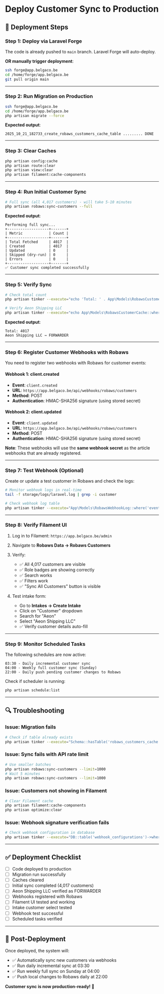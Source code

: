 # Deploy Customer Sync to Production

## 🚀 **Deployment Steps**

### Step 1: Deploy via Laravel Forge

The code is already pushed to `main` branch. Laravel Forge will auto-deploy.

**OR manually trigger deployment**:
```bash
ssh forge@app.belgaco.be
cd /home/forge/app.belgaco.be
git pull origin main
```

---

### Step 2: Run Migration on Production

```bash
ssh forge@app.belgaco.be
cd /home/forge/app.belgaco.be
php artisan migrate --force
```

**Expected output**:
```
2025_10_21_182733_create_robaws_customers_cache_table ......... DONE
```

---

### Step 3: Clear Caches

```bash
php artisan config:cache
php artisan route:clear
php artisan view:clear
php artisan filament:cache-components
```

---

### Step 4: Run Initial Customer Sync

```bash
# Full sync (all 4,017 customers) - will take 5-10 minutes
php artisan robaws:sync-customers --full
```

**Expected output**:
```
Performing full sync...
+-------------------+-------+
| Metric            | Count |
+-------------------+-------+
| Total Fetched     | 4017  |
| Created           | 4017  |
| Updated           | 0     |
| Skipped (dry-run) | 0     |
| Errors            | 0     |
+-------------------+-------+
✅ Customer sync completed successfully
```

---

### Step 5: Verify Sync

```bash
# Check total count
php artisan tinker --execute="echo 'Total: ' . App\Models\RobawsCustomerCache::count();"

# Verify Aeon Shipping LLC
php artisan tinker --execute="echo App\Models\RobawsCustomerCache::where('name', 'like', '%Aeon%')->first()?->name . ' → ' . App\Models\RobawsCustomerCache::where('name', 'like', '%Aeon%')->first()?->role;"
```

**Expected output**:
```
Total: 4017
Aeon Shipping LLC → FORWARDER
```

---

### Step 6: Register Customer Webhooks with Robaws

You need to register two webhooks with Robaws for customer events:

#### **Webhook 1: client.created**
- **Event**: `client.created`
- **URL**: `https://app.belgaco.be/api/webhooks/robaws/customers`
- **Method**: POST
- **Authentication**: HMAC-SHA256 signature (using stored secret)

#### **Webhook 2: client.updated**
- **Event**: `client.updated`
- **URL**: `https://app.belgaco.be/api/webhooks/robaws/customers`
- **Method**: POST
- **Authentication**: HMAC-SHA256 signature (using stored secret)

**Note**: These webhooks will use the **same webhook secret** as the article webhooks that are already registered.

---

### Step 7: Test Webhook (Optional)

Create or update a test customer in Robaws and check the logs:

```bash
# Monitor webhook logs in real-time
tail -f storage/logs/laravel.log | grep -i customer

# Check webhook log table
php artisan tinker --execute="App\Models\RobawsWebhookLog::where('event_type', 'like', 'client.%')->latest()->first();"
```

---

### Step 8: Verify Filament UI

1. Log in to Filament: `https://app.belgaco.be/admin`
2. Navigate to **Robaws Data → Robaws Customers**
3. Verify:
   - ✅ All 4,017 customers are visible
   - ✅ Role badges are showing correctly
   - ✅ Search works
   - ✅ Filters work
   - ✅ "Sync All Customers" button is visible

4. Test intake form:
   - Go to **Intakes → Create Intake**
   - Click on "Customer" dropdown
   - Search for "Aeon"
   - Select "Aeon Shipping LLC"
   - ✅ Verify customer details auto-fill

---

### Step 9: Monitor Scheduled Tasks

The following schedules are now active:

```
03:30 - Daily incremental customer sync
04:00 - Weekly full customer sync (Sunday)
22:00 - Daily push pending customer changes to Robaws
```

Check if scheduler is running:
```bash
php artisan schedule:list
```

---

## 🔍 **Troubleshooting**

### Issue: Migration fails
```bash
# Check if table already exists
php artisan tinker --execute="Schema::hasTable('robaws_customers_cache');"
```

### Issue: Sync fails with API rate limit
```bash
# Use smaller batches
php artisan robaws:sync-customers --limit=1000
# Wait 5 minutes
php artisan robaws:sync-customers --limit=1000
```

### Issue: Customers not showing in Filament
```bash
# Clear Filament cache
php artisan filament:cache-components
php artisan optimize:clear
```

### Issue: Webhook signature verification fails
```bash
# Check webhook configuration in database
php artisan tinker --execute="DB::table('webhook_configurations')->where('provider', 'robaws')->first();"
```

---

## ✅ **Deployment Checklist**

- [ ] Code deployed to production
- [ ] Migration run successfully
- [ ] Caches cleared
- [ ] Initial sync completed (4,017 customers)
- [ ] Aeon Shipping LLC verified as FORWARDER
- [ ] Webhooks registered with Robaws
- [ ] Filament UI tested and working
- [ ] Intake customer select tested
- [ ] Webhook test successful
- [ ] Scheduled tasks verified

---

## 🎉 **Post-Deployment**

Once deployed, the system will:
- ✅ Automatically sync new customers via webhooks
- ✅ Run daily incremental sync at 03:30
- ✅ Run weekly full sync on Sunday at 04:00
- ✅ Push local changes to Robaws daily at 22:00

**Customer sync is now production-ready! 🚀**

